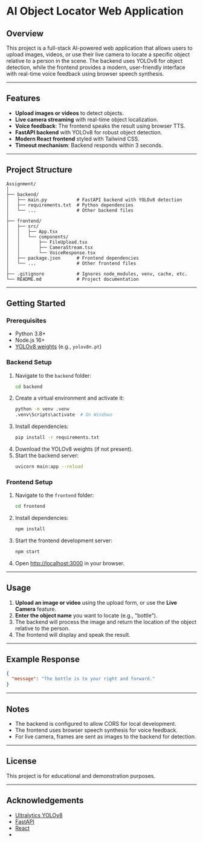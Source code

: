 # AI Object Locator Web Application

## Overview

This project is a full-stack AI-powered web application that allows users to upload images, videos, or use their live camera to locate a specific object relative to a person in the scene. The backend uses YOLOv8 for object detection, while the frontend provides a modern, user-friendly interface with real-time voice feedback using browser speech synthesis.

---

## Features

- **Upload images or videos** to detect objects.
- **Live camera streaming** with real-time object localization.
- **Voice feedback**: The frontend speaks the result using browser TTS.
- **FastAPI backend** with YOLOv8 for robust object detection.
- **Modern React frontend** styled with Tailwind CSS.
- **Timeout mechanism**: Backend responds within 3 seconds.

---

## Project Structure

```
Assignment/
│
├── backend/
│   ├── main.py           # FastAPI backend with YOLOv8 detection
│   ├── requirements.txt  # Python dependencies
│   └── ...               # Other backend files
│
├── frontend/
│   ├── src/
│   │   ├── App.tsx
│   │   └── components/
│   │       ├── FileUpload.tsx
│   │       ├── CameraStream.tsx
│   │       └── VoiceResponse.tsx
│   ├── package.json      # Frontend dependencies
│   └── ...               # Other frontend files
│
├── .gitignore            # Ignores node_modules, venv, cache, etc.
└── README.md             # Project documentation
```

---

## Getting Started

### Prerequisites

- Python 3.8+
- Node.js 16+
- [YOLOv8 weights](https://github.com/ultralytics/ultralytics) (e.g., `yolov8n.pt`)

### Backend Setup

1. Navigate to the `backend` folder:
   ```sh
   cd backend
   ```
2. Create a virtual environment and activate it:
   ```sh
   python -m venv .venv
   .venv\Scripts\activate  # On Windows
   ```
3. Install dependencies:
   ```sh
   pip install -r requirements.txt
   ```
4. Download the YOLOv8 weights (if not present).
5. Start the backend server:
   ```sh
   uvicorn main:app --reload
   ```

### Frontend Setup

1. Navigate to the `frontend` folder:
   ```sh
   cd frontend
   ```
2. Install dependencies:
   ```sh
   npm install
   ```
3. Start the frontend development server:
   ```sh
   npm start
   ```
4. Open [http://localhost:3000](http://localhost:3000) in your browser.

---

## Usage

1. **Upload an image or video** using the upload form, or use the **Live Camera** feature.
2. **Enter the object name** you want to locate (e.g., "bottle").
3. The backend will process the image and return the location of the object relative to the person.
4. The frontend will display and speak the result.

---

## Example Response

```json
{
  "message": "The bottle is to your right and forward."
}
```

---

## Notes

- The backend is configured to allow CORS for local development.
- The frontend uses browser speech synthesis for voice feedback.
- For live camera, frames are sent as images to the backend for detection.

---

## License

This project is for educational and demonstration purposes.

---

## Acknowledgements

- [Ultralytics YOLOv8](https://github.com/ultralytics/ultralytics)
- [FastAPI](https://fastapi.tiangolo.com/)
- [React](https://react.dev/)
-
